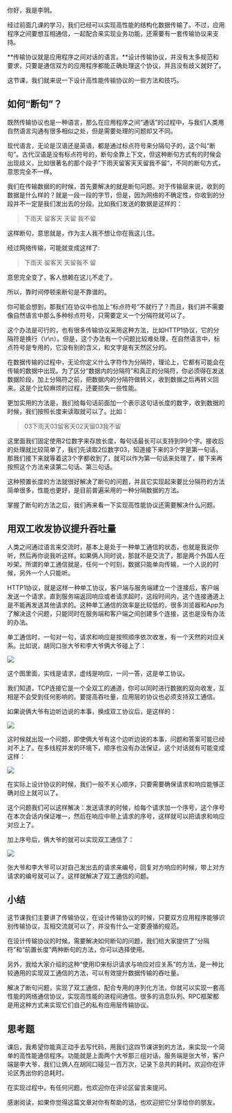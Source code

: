 你好，我是李玥。

经过前面几课的学习，我们已经可以实现高性能的结构化数据传输了。不过，应用程序之间要想互相通信，一起配合来实现业务功能，还需要有一套传输协议来支持。

**传输协议就是应用程序之间对话的语言。**设计传输协议，并没有太多规范和要求，只要是通信双方的应用程序都能正确处理这个协议，并且没有歧义就好了。

这节课，我们就来说一下设计高性能传输协议的一些方法和技巧。

## 如何“断句”？

既然传输协议也是一种语言，那么在应用程序之间“通话”的过程中，与我们人类用自然语言沟通有很多相似之处，但是需要处理的问题却又不同。

现代语言，无论是汉语还是英语，都是通过标点符号来分隔句子的，这个叫“断句”。古代汉语是没有标点符号的，断句全靠上下文，但这种断句方式有的时候会出现歧义，比如很著名的那个段子“下雨天留客天天留我不留”，不同的断句方式，意思完全不一样。

我们在传输数据的的时候，首先要解决的就是断句问题。对于传输层来说，收到的数据是什么样的？就是一段一段的字节，但是，因为网络的不确定性，你收到的分段并不一定是我们发出去的分段。比如我们发送的数据是这样的：

> 下雨天 留客天 天留 我不留

这样断句，意思就是，作为主人我不想让你在我这儿住。

<!-- [[[read_end]]] -->

经过网络传输，可能就变成这样了:

> 下雨天 留客天 天留我不 留

意思完全变了，客人想赖在这儿不走了。

所以，靠时间停顿来断句是不靠谱的。

你可能会想到，那我们在协议中也加上“标点符号”不就行了？而且，我们并不需要像自然语言中那么多种标点符号，只需要定义一个分隔符就可以了。

这个办法是可行的，也有很多传输协议采用这种方法，比如HTTP1协议，它的分隔符是换行（\\r\\n）。但是，这个办法有一个问题比较难处理，在自然语言中，标点符号是专用的，它没有别的含义，和文字是有天然区分的。

在数据传输的过程中，无论你定义什么字符作为分隔符，理论上，它都有可能会在传输的数据中出现。为了区分“数据内的分隔符”和真正的分隔符，你必须得在发送数据阶段，加上分隔符之前，把数据内的分隔符做转义，收到数据之后再转义回来。这是个比较麻烦的过程，还要损失一些性能。

更加实用的方法是，我们给每句话前面加一个表示这句话长度的数字，收到数据的时候，我们按照长度来读取就可以了。比如：

> 03下雨天03留客天02天留03我不留

这里面我们固定使用2位数字来存放长度，每句话最长可以支持到99个字。接收后的处理就比较简单了，我们先读取2位数字03，知道接下来的3个字是第一句话，那我们接下来就等着这3个字都收到了，就可以作为第一句话来处理了，接下来再按照这个方法来读第二句话、第三句话。

这种预置长度的方法就很好解决了断句的问题，并且它实现起来要比分隔符的方法简单很多，性能也更好，是目前普遍采用的一种分隔数据的方法。

掌握了断句的方法之后，我们再来看一下实现高性能协议还需要解决什么问题。

## 用双工收发协议提升吞吐量

人类之间通过语言来交流时，基本上是处于一种单工通信的状态，也就是我说你听，然后再你说我听这样。如果俩人同时说，那就不是交流了，那是两个外国人在吵架。所谓的单工通信就是，任何一个时刻，数据只能单向传输，一个人说的时候，另外一个人只能听。

HTTP1协议，就是这样一种单工协议，客户端与服务端建立一个连接后，客户端发送一个请求，直到服务端返回响应或者请求超时，这段时间内，这个连接通道上是不能再发送其他请求的。这种单工通信的效率是比较低的，很多浏览器和App为了解决这个问题，只能同时在服务端和客户端之间创建多个连接，这也是没有办法的办法。

单工通信时，一句对一句，请求和响应是按照顺序依次收发，有一个天然的对应关系。比如说，胡同口张大爷和李大爷俩大爷碰上了：

![](https://static001.geekbang.org/resource/image/bc/cd/bcbcec4ce8e9120b28b5627e56cb0ccd.jpg)

这个图里面，实线是请求，虚线是响应，一问一答，这是单工协议。

我们知道，TCP连接它是一个全双工的通道，你可以同时进行数据的双向收发，互相是不会受到任何影响的。要提高吞吐量，应用层的协议也必须支持双工通信。

如果说俩大爷有边听边说的本事，换成双工协议后，是这样的：

![](https://static001.geekbang.org/resource/image/8a/e5/8a6587851a0fbc9fd0e4c9d09357aee5.jpg)

这时候就出现一个问题，即使俩大爷有这个边听边说的本事，问题和答案可能已经对不上了。在多线程并发的环境下，顺序也没有办法保证，这个对话就有可能变成这样：

![](https://static001.geekbang.org/resource/image/29/46/29d696771575b46258e4d6bd809c8c46.jpg)

在实际上设计协议的时候，我们一般不关心顺序，只要需要确保请求和响应能够正确对应上就可以了。

这个问题我们可以这样解决：发送请求的时候，给每个请求加一个序号，这个序号在本次会话内保证唯一，然后在响应中带上请求的序号，这样就可以把请求和响应对应上了。

加上序号后，俩大爷的就可以实现双工通信了：

![](https://static001.geekbang.org/resource/image/7c/18/7c944db7d136f3b9c027be3e99685f18.jpg)

张大爷和李大爷可以对自己发出去的请求来编号，回复对方响应的时候，带上对方请求的编号就可以了。这样就解决了双工通信的问题。

## 小结

这节课我们主要讲了传输协议，在设计传输协议的时候，只要双方应用程序能够识别传输协议，互相交流就可以了，并没有什么一定要遵循的规范。

在设计传输协议的时候，需要解决如何断句的问题，我们给大家提供了“分隔符”和“前置长度”两种断句的方法，你可以选择使用。

另外，我给大家介绍的这种“使用ID来标识请求与响应对应关系”的方法，是一种比较通用的实现双工通信的方法，可以有效提升数据传输的吞吐量。

解决了断句问题，实现了双工通信，配合专用的序列化方法，你就可以实现一套高性能的网络通信协议，实现高性能的进程间通信。很多的消息队列、RPC框架都是用这种方式来实现它们自己的私有应用层传输协议。

## 思考题

课后，我希望你能真正动手去写代码，用我们这四节课讲到的方法，来实现一个简单的高性能通信程序。功能就是上面两个大爷那三组对话，服务端是张大爷，客户端是李大爷，我们让俩人在胡同口碰见一百万次，记录下总共的耗时。欢迎你在评论区秀出你的总耗时。

在实现过程中，有任何问题，也欢迎你在评论区留言来提问。

感谢阅读，如果你觉得这篇文章对你有帮助的话，也欢迎把它分享给你的朋友。